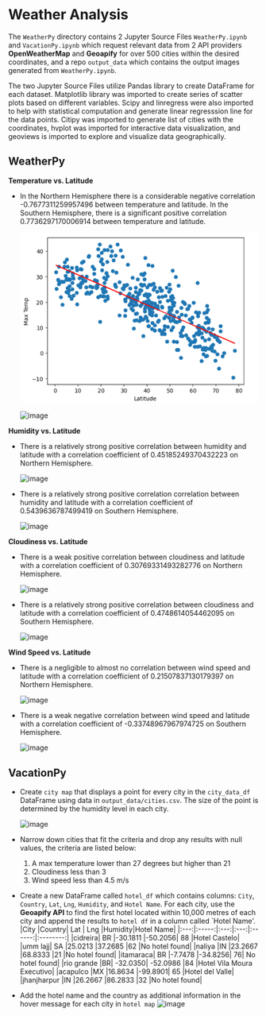 # Weather Analysis

The `WeatherPy` directory contains 2 Jupyter Source Files `WeatherPy.ipynb` and `VacationPy.ipynb` which request relevant data from 2 API providers **OpenWeatherMap** and **Geoapify** for over 500 cities within the desired coordinates, and a repo `output_data` which contains the output images generated from `WeatherPy.ipynb`. 

The two Jupyter Source Files utilize Pandas library to create DataFrame for each dataset. Matplotlib library was imported to create series of scatter plots based on different variables. Scipy and linregress were also imported to help with statistical computation and generate linear regresssion line for the data points. Citipy was imported to generate list of cities with the coordinates, hvplot was imported for interactive data visualization, and geoviews is imported to explore and visualize data geographically.

## WeatherPy

**Temperature vs. Latitude**
* In the Northern Hemisphere there is a considerable negative correlation -0.7677311259957496 between temperature and latitude. In the Southern Hemisphere, there is a significant positive correlation 0.7736297170006914 between temperature and latitude.
  
  ![image](https://github.com/tsvkas/python-api-challenge/blob/main/WeatherPy/output_data/temp-v-lat-1.png)

  ![image](https://user-images.githubusercontent.com/120543690/221319736-e66846f4-8bd8-4536-92eb-aeb43182c6d4.png)

**Humidity vs. Latitude**
* There is a relatively strong positive correlation between humidity and latitude with a correlation coefficient of 0.45185249370432223 on Northern Hemisphere.

  ![image](https://user-images.githubusercontent.com/120543690/221319757-623c49bc-c4b9-4cc9-ad20-002d25ee9bda.png)

* There is a relatively strong positive correlation correlation between humidity and latitude with a correlation coefficient of 0.5439636787499419 on Southern Hemisphere.

  ![image](https://user-images.githubusercontent.com/120543690/221319782-bf5da06a-42ae-4e55-a0d1-be071a521558.png)

**Cloudiness vs. Latitude**
* There is a weak positive correlation between cloudiness and latitude with a correlation coefficient of 0.30769331493282776 on Northern Hemisphere.

  ![image](https://user-images.githubusercontent.com/120543690/221319835-a8087945-34c7-491f-b9ad-2ff95ab7193e.png)

* There is a relatively strong positive correlation between cloudiness and latitude with a correlation coefficient of 0.4748614054462095 on Southern Hemisphere.

  ![image](https://user-images.githubusercontent.com/120543690/221319867-566a79b9-a00e-49ee-a348-2733745a83de.png)

**Wind Speed vs. Latitude**
* There is a negligible to almost no correlation between wind speed and latitude with a correlation coefficient of 0.21507837130179397 on Northern Hemisphere.

  ![image](https://user-images.githubusercontent.com/120543690/221319887-a099515b-01da-40c7-aea9-e56365834bff.png)

* There is a weak negative correlation between wind speed and latitude with a correlation coefficient of -0.33748967967974725 on Southern Hemisphere.
  
  ![image](https://user-images.githubusercontent.com/120543690/221319913-06ca2938-024f-447f-83f7-d1dc1d00cf03.png)

## VacationPy

* Create `city map` that displays a point for every city in the `city_data_df` DataFrame using data in `output_data/cities.csv`. The size of the point is determined by the humidity level in each city.

  <img width="599" alt="image" src="https://user-images.githubusercontent.com/120543690/223595751-cea05a98-42bf-492b-a22d-d287e119626b.png">

* Narrow down cities that fit the criteria and drop any results with null values, the criteria are listed below:
  1. A max temperature lower than 27 degrees but higher than 21
  2. Cloudiness less than 3
  3. Wind speed less than 4.5 m/s
  
* Create a new DataFrame called `hotel_df` which contains columns: `City`, `Country`, `Lat`, `Lng`, `Humidity`, and `Hotel Name`. For each city, use the **Geoapify API** to find the first hotel located within 10,000 metres of each city and append the results to `hotel df` in a column called `Hotel Name'.
    |City |Country| Lat | Lng |Humidity|Hotel Name|
    |:---:|:-----:|:---:|:---:|:------:|:--------:|
     |cidreira|	BR	|-30.1811	|-50.2056|	88	|Hotel Castelo|
    |umm lajj|	SA	|25.0213	|37.2685	|62	|No hotel found|
   |naliya	|IN	|23.2667	|68.8333	|21	|No hotel found|
   |itamaraca|	BR	|-7.7478	|-34.8256|	76|	No hotel found|
   |rio grande	|BR|	-32.0350|	-52.0986	|84	|Hotel Vila Moura Executivo|
 	 |acapulco	|MX	|16.8634	|-99.8901|	65	|Hotel del Valle|
   |jhanjharpur	|IN	|26.2667	|86.2833	|32	|No hotel found|

* Add the hotel name and the country as additional information in the hover message for each city in `hotel map`
  <img width="477" alt="image" src="https://user-images.githubusercontent.com/120543690/223595509-f20642f5-c763-4f13-b11c-c34dd82774c4.png">

